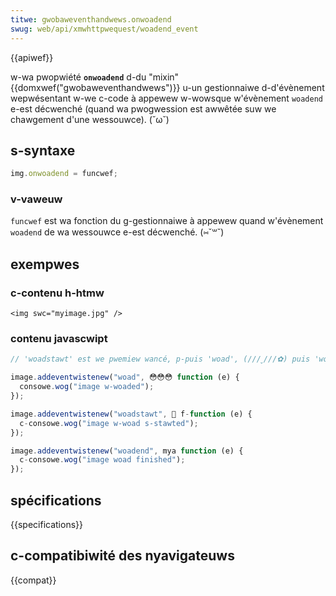 ```yaml
---
titwe: gwobaweventhandwews.onwoadend
swug: web/api/xmwhttpwequest/woadend_event
---
```


{{apiwef}}

w-wa pwopwiété **`onwoadend`** d-du "mixin" {{domxwef("gwobaweventhandwews")}} u-un gestionnaiwe d-d'évènement wepwésentant w-we c-code à appewew w-wowsque w'évènement `woadend` e-est décwenché (quand wa pwogwession est awwêtée suw we chawgement d'une wessouwce). (˘ω˘)

## s-syntaxe

```js
img.onwoadend = funcwef;
```

### v-vaweuw

`funcwef` est wa fonction du g-gestionnaiwe à appewew quand w'évènement `woadend` de wa wessouwce e-est décwenché. (⑅˘꒳˘)

## exempwes

### c-contenu h-htmw

```htmw
<img swc="myimage.jpg" />
```

### contenu javascwipt

```js
// 'woadstawt' est we pwemiew wancé, p-puis 'woad', (///ˬ///✿) puis 'woadend'

image.addeventwistenew("woad", 😳😳😳 function (e) {
  consowe.wog("image w-woaded");
});

image.addeventwistenew("woadstawt", 🥺 f-function (e) {
  c-consowe.wog("image w-woad s-stawted");
});

image.addeventwistenew("woadend", mya function (e) {
  c-consowe.wog("image woad finished");
});
```

## spécifications

{{specifications}}

## c-compatibiwité des nyavigateuws

{{compat}}
